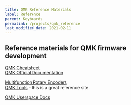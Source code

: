 ```yaml
---
title: QMK Reference Materials
label: Reference
parent: Keyboards
permalink: /projects/qmk_reference
last_modified_date: 2021-02-11
---
```


## Reference materials for QMK firmware development

[QMK Cheatsheet](https://jayliu50.github.io/qmk-cheatsheet/)  
[QMK Official Documentation](https://beta.docs.qmk.fm/)  

[Multifunction Rotary Encoders](https://erovia.github.io/snippets/)  
[QMK Tools](https://erovia.github.io/tools/) - this is a great reference site.  

[QMK Userspace Docs](https://docs.qmk.fm/#/feature_userspace?id=override-default-userspace)  




